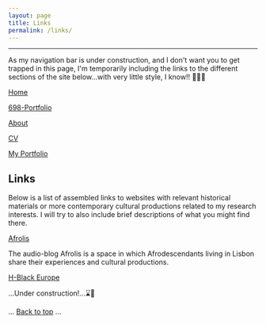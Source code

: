 ```yaml
---
layout: page
title: Links
permalink: /links/
---
```


---
As my navigation bar is under construction, and I don't want you to get trapped in this page, I'm temporarily including the links to the different sections of the site below...with very little style, I know!! 🙈🙉🙊

<a href="/index.html"> Home</a>

[698-Portfolio](/698-Portfolio/)

[About](/about/)

[CV](/cv/)

[My Portfolio](/My-Portfolio)

## Links


Below is a list of assembled links to websites with relevant historical materials or more contemporary cultural productions related to my research interests. I will try to also include brief descriptions of what you might find there.

<a href="https://radioafrolis.com/" target="_blank"> Afrolis</a>

The audio-blog Afrolis is a space in which Afrodescendants living in Lisbon share their experiences and cultural productions.

<a href="https://networks.h-net.org/h-black-europe" target="_blank"> H-Black Europe</a>


...Under construction!...⌛🔦

<body id="top">
  ...
  <a href="#top">Back to top</a>
  ...
</body>
